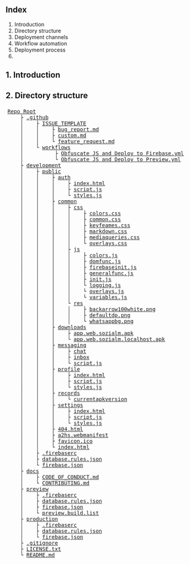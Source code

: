 ## Index
1. Introduction
2. Directory structure
3. Deployment channels
4. Workflow automation
5. Deployment process
6. 

## 1. Introduction

## 2. Directory structure
<pre style="
    width: calc(100% - 10px);
    padding: 5px;
    overflow: auto; ">
<a href="#">Repo Root</a>
    &#9500; <a href="#">.github</a>
    &#9474;    &#9500; <a href="#">ISSUE_TEMPLATE</a>
    &#9474;    &#9474;    &#9500; <a href="#">bug_report.md</a>
    &#9474;    &#9474;    &#9500; <a href="#">custom.md</a>
    &#9474;    &#9474;    &#9492; <a href="#">feature_request.md</a>
    &#9474;    &#9492; <a href="#">workflows</a>
    &#9474;          &#9500; <a href="#">Obfuscate JS and Deploy to Firebase.yml</a>
    &#9474;          &#9492; <a href="#">Obfuscate JS and Deploy to Preview.yml</a>
    &#9500; <a href="#">development</a>
    &#9474;    &#9500; <a href="#">public</a>
    &#9474;    &#9474;    &#9500; <a href="#">auth</a>
    &#9474;    &#9474;    &#9474;    &#9500; <a href="#">index.html</a>
    &#9474;    &#9474;    &#9474;    &#9500; <a href="#">script.js</a>
    &#9474;    &#9474;    &#9474;    &#9492; <a href="#">styles.js</a>
    &#9474;    &#9474;    &#9500; <a href="#">common</a>
    &#9474;    &#9474;    &#9474;    &#9500; <a href="#">css</a>
    &#9474;    &#9474;    &#9474;    &#9474;    &#9500; <a href="#">colors.css</a>
    &#9474;    &#9474;    &#9474;    &#9474;    &#9500; <a href="#">common.css</a>
    &#9474;    &#9474;    &#9474;    &#9474;    &#9500; <a href="#">keyfeames.css</a>
    &#9474;    &#9474;    &#9474;    &#9474;    &#9500; <a href="#">markdown.css</a>
    &#9474;    &#9474;    &#9474;    &#9474;    &#9500; <a href="#">mediaqueries.css</a>
    &#9474;    &#9474;    &#9474;    &#9474;    &#9492; <a href="#">overlays.css</a>
    &#9474;    &#9474;    &#9474;    &#9500; <a href="#">js</a>
    &#9474;    &#9474;    &#9474;    &#9474;    &#9500; <a href="#">colors.js</a>
    &#9474;    &#9474;    &#9474;    &#9474;    &#9500; <a href="#">domfunc.js</a>
    &#9474;    &#9474;    &#9474;    &#9474;    &#9500; <a href="#">firebaseinit.js</a>
    &#9474;    &#9474;    &#9474;    &#9474;    &#9500; <a href="#">generalfunc.js</a>
    &#9474;    &#9474;    &#9474;    &#9474;    &#9500; <a href="#">init.js</a>
    &#9474;    &#9474;    &#9474;    &#9474;    &#9492; <a href="#">logging.js</a>
    &#9474;    &#9474;    &#9474;    &#9474;    &#9492; <a href="#">overlays.js</a>
    &#9474;    &#9474;    &#9474;    &#9474;    &#9492; <a href="#">variables.js</a>
    &#9474;    &#9474;    &#9474;    &#9492; <a href="#">res</a>
    &#9474;    &#9474;    &#9474;    &#9474;    &#9500; <a href="#">backarrow100white.png</a>
    &#9474;    &#9474;    &#9474;    &#9474;    &#9500; <a href="#">defaultdp.png</a>
    &#9474;    &#9474;    &#9474;    &#9474;    &#9492; <a href="#">whatsappbg.png</a>
    &#9474;    &#9474;    &#9500; <a href="#">downloads</a>
    &#9474;    &#9474;    &#9474;    &#9500; <a href="#">app.web.sozialm.apk</a>
    &#9474;    &#9474;    &#9474;    &#9492; <a href="#">app.web.sozialm.localhost.apk</a>
    &#9474;    &#9474;    &#9500; <a href="#">messaging</a>
    &#9474;    &#9474;    &#9474;    &#9500; <a href="#">chat</a>
    &#9474;    &#9474;    &#9474;    &#9500; <a href="#">inbox</a>
    &#9474;    &#9474;    &#9474;    &#9492; <a href="#">script.js</a>
    &#9474;    &#9474;    &#9500; <a href="#">profile</a>
    &#9474;    &#9474;    &#9474;    &#9500; <a href="#">index.html</a>
    &#9474;    &#9474;    &#9474;    &#9500; <a href="#">script.js</a>
    &#9474;    &#9474;    &#9474;    &#9492; <a href="#">styles.js</a>
    &#9474;    &#9474;    &#9500; <a href="#">records</a>
    &#9474;    &#9474;    &#9474;    &#9492; <a href="#">currentapkversion</a>
    &#9474;    &#9474;    &#9500; <a href="#">settings</a>
    &#9474;    &#9474;    &#9474;    &#9500; <a href="#">index.html</a>
    &#9474;    &#9474;    &#9474;    &#9500; <a href="#">script.js</a>
    &#9474;    &#9474;    &#9474;    &#9492; <a href="#">styles.js</a>
    &#9474;    &#9474;    &#9500; <a href="#">404.html</a>
    &#9474;    &#9474;    &#9500; <a href="#">a2hs.webmanifest</a>
    &#9474;    &#9474;    &#9500; <a href="#">favicon.ico</a>
    &#9474;    &#9474;    &#9492; <a href="#">index.html</a>
    &#9474;    &#9500; <a href="#">.firebaserc</a>
    &#9474;    &#9500; <a href="#">database.rules.json</a>
    &#9474;    &#9492; <a href="#">firebase.json</a>
    &#9500; <a href="#">docs</a>
    &#9474;    &#9500; <a href="#">CODE_OF_CONDUCT.md</a>
    &#9474;    &#9492; <a href="#">CONTRIBUTING.md</a>
    &#9500; <a href="#">preview</a>
    &#9474;    &#9500; <a href="#">.firebaserc</a>
    &#9474;    &#9500; <a href="#">database.rules.json</a>
    &#9474;    &#9500; <a href="#">firebase.json</a>
    &#9474;    &#9492; <a href="#">preview.build.list</a>
    &#9500; <a href="#">production</a>
    &#9474;    &#9500; <a href="#">.firebaserc</a>
    &#9474;    &#9500; <a href="#">database.rules.json</a>
    &#9474;    &#9492; <a href="#">firebase.json</a>
    &#9500; <a href="#">.gitignore</a>
    &#9500; <a href="#">LICENSE.txt</a>
    &#9492; <a href="#">README.md</a>
</pre>
